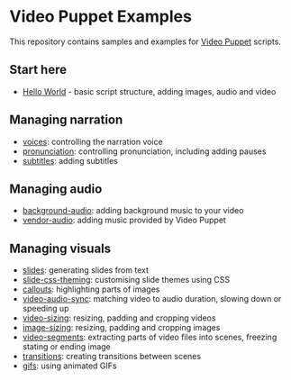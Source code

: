 # Video Puppet Examples

This repository contains samples and examples for [Video Puppet](https://www.videopuppet.com) scripts.

## Start here

* [Hello World](hello-world/README.md) - basic script structure, adding images, audio and video

## Managing narration

* [voices](voices/README.md): controlling the narration voice
* [pronunciation](pronunciation/README.md): controlling pronunciation, including adding pauses
* [subtitles](subtitles/README.md): adding subtitles

## Managing audio

* [background-audio](background-audio/README.md): adding background music to your video
* [vendor-audio](vendor-audio/README.md): adding music provided by Video Puppet

## Managing visuals

* [slides](slides/README.md): generating slides from text 
* [slide-css-theming](slide-css-theming/README.md): customising slide themes using CSS
* [callouts](callouts/README.md): highlighting parts of images
* [video-audio-sync](video-audio-sync/README.md): matching video to audio duration, slowing down or speeding up 
* [video-sizing](video-sizing/README.md): resizing, padding and cropping videos
* [image-sizing](image-sizing/README.md): resizing, padding and cropping images 
* [video-segments](video-segments/README.md): extracting parts of video files into scenes, freezing stating or ending image
* [transitions](transitions/README.md): creating transitions between scenes 
* [gifs](gifs/README.md): using animated GIFs
